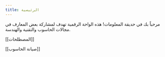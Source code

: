 ```yaml
---
title: الرئيسية
---
```

مرحباً بك في حديقة المعلومات! هذه الواحة الرقمية تهدف لمشاركة بعض المعارف في مجالات الحاسوب والتقنية والهندسة.

[[المصطلحات]]

[[صيانة الحاسوب]]

